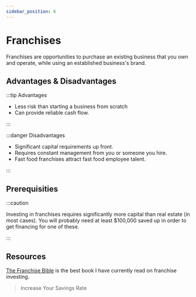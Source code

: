 ```yaml
---
sidebar_position: 6
---
```


# Franchises

Franchises are opportunities to purchase an existing business that you own and operate, while using an established business's brand.

## Advantages & Disadvantages

:::tip Advantages

- Less risk than starting a business from scratch
- Can provide reliable cash flow.

:::

:::danger Disadvantages

- Significant capital requirements up front.
- Requires constant management from you or someone you hire.
- Fast food franchises attract fast food employee talent.

:::

## Prerequisities

:::caution 

Investing in franchises requires significantly more capital than real estate (in most cases). You will probably need at least $100,000 saved up in order to get financing for one of these.

:::

## Resources

[The Franchise Bible](https://www.amazon.com/dp/B01N95E8IW/ref=dp-kindle-redirect?_encoding=UTF8&btkr=1) is the best book I have currently read on franchise investing. 

>Increase Your Savings Rate